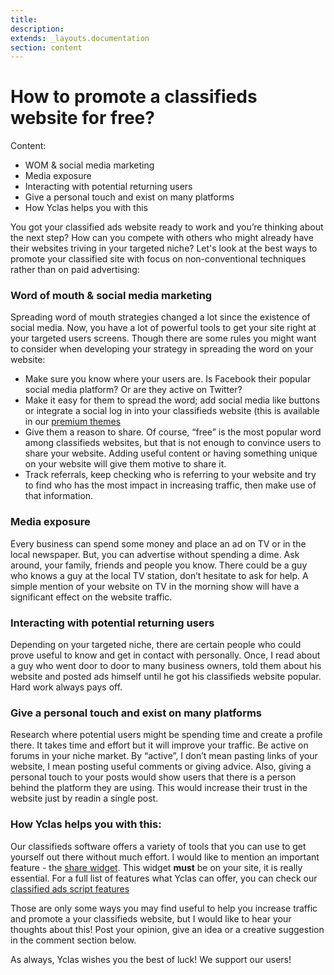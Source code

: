 ```yaml
---
title:
description:
extends: _layouts.documentation
section: content
---
```


# How to promote a classifieds website for free?

Content:
-   WOM & social media marketing
-   Media exposure
-   Interacting with potential returning users
-   Give a personal touch and exist on many platforms
-   How Yclas helps you with this

You got your classified ads website ready to work and you’re thinking about the next step? How can you compete with others who might already have their websites triving in your targeted niche? Let's look at the best ways to promote your classified site with focus on non-conventional techniques rather than on paid advertising:

### Word of mouth & social media marketing

Spreading word of mouth strategies changed a lot since the existence of social media. Now, you have a lot of powerful tools to get your site right at your targeted users screens. Though there are some rules you might want to consider when developing your strategy in spreading the word on your website:

-   Make sure you know where your users are. Is Facebook their popular social media platform? Or are they active on Twitter?
-   Make it easy for them to spread the word; add social media like buttons or integrate a social log in into your classifieds website (this is available in our  [premium themes](/docs/themes-configuration-of-premuim-themes)
-   Give them a reason to share. Of course, “free” is the most popular word among classifieds websites, but that is not enough to convince users to share your website. Adding useful content or having something unique on your website will give them motive to share it.
-   Track referrals, keep checking who is referring to your website and try to find who has the most impact in increasing traffic, then make use of that information.

### Media exposure

Every business can spend some money and place an ad on TV or in the local newspaper. But, you can advertise without spending a dime.
Ask around,  your family, friends and people you know. There could be a guy who knows a guy at the local TV station, don’t hesitate to ask for help.  A simple mention of your website on TV in the morning show will have a significant effect on the website traffic.

### Interacting with potential returning users

Depending on your targeted niche, there are certain people who could prove useful to know and get in contact with personally. Once, I read  about a guy who went door to door to many business owners, told them about his website and posted ads himself until he got his classifieds website popular. Hard work always pays off.

### Give a personal touch and exist on many platforms

Research where potential users might be spending time and create a profile there. It takes time and effort but it will improve your traffic.
 Be active on forums in your niche market. By “active”, I don’t mean pasting links of your website, I mean posting useful comments or giving advice. Also, giving a personal touch to your posts would show users that there is a person behind the platform they are using. This would increase their trust in the website just by readin a single post.

### How Yclas helps you with this:

Our classifieds software offers a variety of tools that you can use to get yourself out there without much effort. I would like to mention an important feature - the  [share widget](/docs/widgets-share-widget). This widget  **must**  be on your site, it is really essential. For a full list of features what Yclas can offer, you can check our  [classified ads script features](https://yclas.com/features.html)

Those are only some ways you may find useful to help you increase traffic and promote a your classifieds website, but I would like to hear your thoughts about this! Post your opinion, give an idea or a creative suggestion in the comment section below.

As always, Yclas wishes you the best of luck! We support our users!
